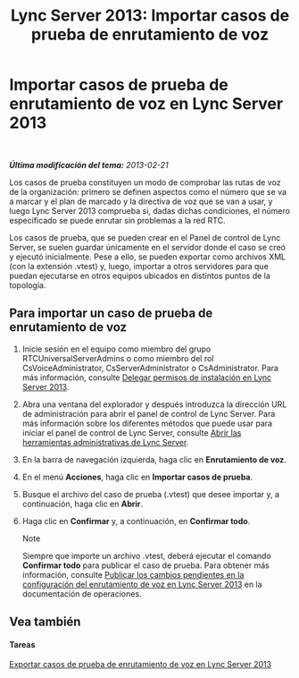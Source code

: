 ﻿---
title: 'Lync Server 2013: Importar casos de prueba de enrutamiento de voz'
TOCTitle: Importar casos de prueba de enrutamiento de voz
ms:assetid: 6546e24c-9ad2-428b-92b2-63948ed0f884
ms:mtpsurl: https://technet.microsoft.com/es-es/library/Gg398460(v=OCS.15)
ms:contentKeyID: 48275486
ms.date: 01/07/2017
mtps_version: v=OCS.15
ms.translationtype: HT
---

# Importar casos de prueba de enrutamiento de voz en Lync Server 2013

 

_**Última modificación del tema:** 2013-02-21_

Los casos de prueba constituyen un modo de comprobar las rutas de voz de la organización: primero se definen aspectos como el número que se va a marcar y el plan de marcado y la directiva de voz que se van a usar, y luego Lync Server 2013 comprueba si, dadas dichas condiciones, el número especificado se puede enrutar sin problemas a la red RTC.

Los casos de prueba, que se pueden crear en el Panel de control de Lync Server, se suelen guardar únicamente en el servidor donde el caso se creó y ejecutó inicialmente. Pese a ello, se pueden exportar como archivos XML (con la extensión .vtest) y, luego, importar a otros servidores para que puedan ejecutarse en otros equipos ubicados en distintos puntos de la topología.

## Para importar un caso de prueba de enrutamiento de voz

1.  Inicie sesión en el equipo como miembro del grupo RTCUniversalServerAdmins o como miembro del rol CsVoiceAdministrator, CsServerAdministrator o CsAdministrator. Para más información, consulte [Delegar permisos de instalación en Lync Server 2013](lync-server-2013-delegate-setup-permissions.md).

2.  Abra una ventana del explorador y después introduzca la dirección URL de administración para abrir el panel de control de Lync Server. Para más información sobre los diferentes métodos que puede usar para iniciar el panel de control de Lync Server, consulte [Abrir las herramientas administrativas de Lync Server](lync-server-2013-open-lync-server-administrative-tools.md).

3.  En la barra de navegación izquierda, haga clic en **Enrutamiento de voz**.

4.  En el menú **Acciones**, haga clic en **Importar casos de prueba**.

5.  Busque el archivo del caso de prueba (.vtest) que desee importar y, a continuación, haga clic en **Abrir**.

6.  Haga clic en **Confirmar** y, a continuación, en **Confirmar todo**.
    

    > [!NOTE]
    > Siempre que importe un archivo .vtest, deberá ejecutar el comando <STRONG>Confirmar todo</STRONG> para publicar el caso de prueba. Para obtener más información, consulte <A href="lync-server-2013-publish-pending-changes-to-the-voice-routing-configuration.md">Publicar los cambios pendientes en la configuración del enrutamiento de voz en Lync Server 2013</A> en la documentación de operaciones.



## Vea también

#### Tareas

[Exportar casos de prueba de enrutamiento de voz en Lync Server 2013](lync-server-2013-export-voice-routing-test-cases.md)

